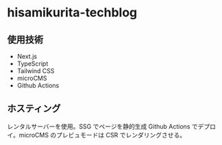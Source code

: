 # hisamikurita-techblog

## 使用技術

- Next.js
- TypeScript
- Tailwind CSS
- microCMS
- Github Actions

## ホスティング

レンタルサーバーを使用。SSG でページを静的生成 Github Actions でデプロイ。microCMS のプレビュモードは CSR でレンダリングさせる。
